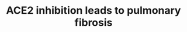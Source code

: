---
annotations:
- id: CL:0000057
  parent: animal cell
  type: Cell Type Ontology
  value: fibroblast
- id: DOID:0080600
  parent: disease by infectious agent
  type: Disease Ontology
  value: COVID-19
- id: DOID:3770
  type: Disease Ontology
  value: pulmonary fibrosis
- id: PW:0000527
  parent: regulatory pathway
  type: Pathway Ontology
  value: angiotensin II signaling pathway via AT1 receptor
authors:
- Marvin M2
- Finterly
- AlexanderPico
communities:
- AOP
- COVID19
description: This AOP outlines how ACE-2 plays a detrimental role in causing fibrotic
  damage to the lung by influencing various factors such as fibrogenic components,
  proinflammatory cytokines, and a lack of oxygen. When the activity of ACE2 is suppressed,
  the conversion of Ang II into Ang-(1-7) is not properly facilitated. Consequently,
  the levels of proinflammatory Ang II rise, while the levels of anti-inflammatory
  Ang-(1-7) decrease. Notably, ACE2 inhibition has been observed to raise the levels
  of Ang II peptides, which are a ligand for the type 1 angiotensin receptor (AT1R).
  This phenomenon is considered a significant risk factor for lung fibrosis, vasoconstriction,
  endothelial dysfunction, and cell death.
last-edited: 2023-03-05
organisms:
- Homo sapiens
redirect_from:
- /index.php/Pathway:WP5035
- /instance/WP5035
- /instance/WP5035_r125622
revision: r125622
schema-jsonld:
- '@context': https://schema.org/
  '@id': https://wikipathways.github.io/pathways/WP5035.html
  '@type': Dataset
  creator:
    '@type': Organization
    name: WikiPathways
  description: This AOP outlines how ACE-2 plays a detrimental role in causing fibrotic
    damage to the lung by influencing various factors such as fibrogenic components,
    proinflammatory cytokines, and a lack of oxygen. When the activity of ACE2 is
    suppressed, the conversion of Ang II into Ang-(1-7) is not properly facilitated.
    Consequently, the levels of proinflammatory Ang II rise, while the levels of anti-inflammatory
    Ang-(1-7) decrease. Notably, ACE2 inhibition has been observed to raise the levels
    of Ang II peptides, which are a ligand for the type 1 angiotensin receptor (AT1R).
    This phenomenon is considered a significant risk factor for lung fibrosis, vasoconstriction,
    endothelial dysfunction, and cell death.
  keywords: []
  license: CC0
  name: ACE2 inhibition leads to pulmonary fibrosis
seo: CreativeWork
title: ACE2 inhibition leads to pulmonary fibrosis
wpid: WP5035
---